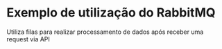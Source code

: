# Exemplo de utilização do RabbitMQ

Utiliza filas para realizar processamento de dados após receber uma request via API
